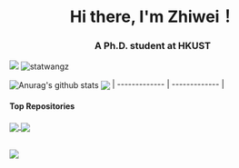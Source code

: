 <h1 align="center">Hi there, I'm Zhiwei！</h1>
<h3 align="center">A Ph.D. student at HKUST</h3>


<!--visitors-->
<p align="left">
  <img  src="https://visitor-badge.glitch.me/badge?page_id=statwangz" />
  <img src="https://komarev.com/ghpvc/?username=statwangz&label=Profile%20views&color=0e75b6&style=flat" alt="statwangz" /> 
</p>

<a>
  <img align="center" src="https://github-readme-stats.vercel.app/api?username=statwangz&show_icons=true&include_all_commits=true&theme=buefy&hide_border=true" alt="Anurag's github stats" />
</a> 
<a>
  <img align="center" src="https://github-readme-stats.vercel.app/api/top-langs/?username=statwangz&layout=compact&theme=buefy&hide_border=true" />
</a>
| ------------- | ------------- |

#### Top Repositories


<a href="https://github.com/statwangz/MATH-4432-Statistical-Machine-Learning">
  <img align="center" src="https://github-readme-stats.vercel.app/api/pin/?username=statwangz&repo=MATH-4432-Statistical-Machine-Learning&theme=buefy" />
</a>
<a href="https://github.com/statwangz/HSS">
  <img align="center" src="https://github-readme-stats.vercel.app/api/pin/?username=statwangz&repo=HSS&theme=buefy" />
</a>

<br />
<br />

<p align="left">
  <img src="https://activity-graph.herokuapp.com/graph?username=statwangz&theme=react-dark" />
</p>
